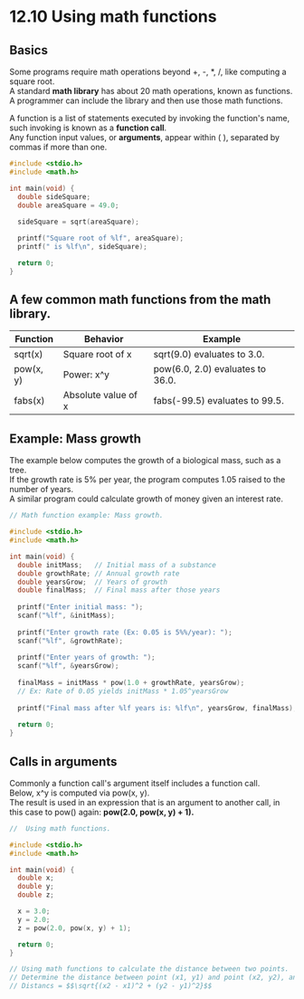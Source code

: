 # 12.10 Using math functions

## Basics
Some programs require math operations beyond +, -, *, /, like computing a square root.   
A standard **math library** has about 20 math operations, known as functions.   
A programmer can include the library and then use those math functions.   

A function is a list of statements executed by invoking the function's name, such invoking is known as a **function call**.   
Any function input values, or **arguments**, appear within ( ), separated by commas if more than one.   
```c
#include <stdio.h>
#include <math.h>

int main(void) { 
  double sideSquare;
  double areaSquare = 49.0;
 
  sideSquare = sqrt(areaSquare);

  printf("Square root of %lf", areaSquare);
  printf(" is %lf\n", sideSquare);

  return 0;
}
```

## A few common math functions from the math library.
|Function|Behavior|Example|
|--------|--------|-------|
|sqrt(x)|Square root of x|sqrt(9.0) evaluates to 3.0.|
|pow(x, y)|Power: x^y|pow(6.0, 2.0) evaluates to 36.0.|
|fabs(x)|Absolute value of x|fabs(-99.5) evaluates to 99.5.|

## Example: Mass growth
The example below computes the growth of a biological mass, such as a tree.   
If the growth rate is 5% per year, the program computes 1.05 raised to the number of years.   
A similar program could calculate growth of money given an interest rate.   
```c
// Math function example: Mass growth.

#include <stdio.h>
#include <math.h>

int main(void) {
  double initMass;   // Initial mass of a substance
  double growthRate; // Annual growth rate
  double yearsGrow;  // Years of growth
  double finalMass;  // Final mass after those years
   
  printf("Enter initial mass: ");
  scanf("%lf", &initMass);
   
  printf("Enter growth rate (Ex: 0.05 is 5%%/year): ");
  scanf("%lf", &growthRate);
   
  printf("Enter years of growth: ");
  scanf("%lf", &yearsGrow);
   
  finalMass = initMass * pow(1.0 + growthRate, yearsGrow);
  // Ex: Rate of 0.05 yields initMass * 1.05^yearsGrow
   
  printf("Final mass after %lf years is: %lf\n", yearsGrow, finalMass);
   
  return 0;
}
```

## Calls in arguments
Commonly a function call's argument itself includes a function call.   
Below, x^y is computed via pow(x, y).   
The result is used in an expression that is an argument to another call, in this case to pow() again: **pow(2.0, pow(x, y) + 1).**   
```c
//  Using math functions.

#include <stdio.h>
#include <math.h>

int main(void) {
  double x;
  double y;
  double z;

  x = 3.0;
  y = 2.0;
  z = pow(2.0, pow(x, y) + 1);

  return 0;
}
```
```c
// Using math functions to calculate the distance between two points.
// Determine the distance between point (x1, y1) and point (x2, y2), and assign the result to pointsDistance.
// Distancs = $$\sqrt{(x2 - x1)^2 + (y2 - y1)^2}$$

```

